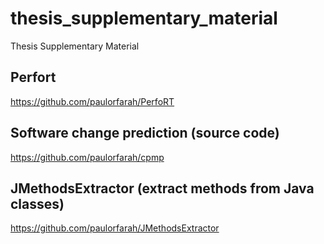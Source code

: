 # thesis_supplementary_material
Thesis Supplementary Material

## Perfort
https://github.com/paulorfarah/PerfoRT

## Software change prediction (source code)
https://github.com/paulorfarah/cpmp

## JMethodsExtractor (extract methods from Java classes)
https://github.com/paulorfarah/JMethodsExtractor

